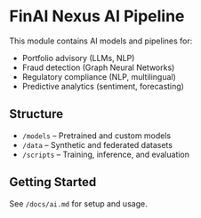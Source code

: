# FinAI Nexus AI Pipeline

This module contains AI models and pipelines for:
- Portfolio advisory (LLMs, NLP)
- Fraud detection (Graph Neural Networks)
- Regulatory compliance (NLP, multilingual)
- Predictive analytics (sentiment, forecasting)

## Structure
- `/models` – Pretrained and custom models
- `/data` – Synthetic and federated datasets
- `/scripts` – Training, inference, and evaluation

## Getting Started
See `/docs/ai.md` for setup and usage.
